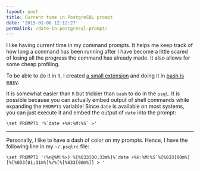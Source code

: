 ```yaml
---
layout: post
title: Current time in PostgreSQL prompt
date: '2015-01-08 12:12:27'
permalink: /date-in-postgresql-prompt/
---
```


I like having current time in my command prompts. It helps me keep track of how long a command has been running after I have become a little scared of losing all the progress the command has already made. It also allows for some cheap profiling.

To be able to do it in `R`, I created [a small extension](http://blog.musicallyut.in/current-time-in-the-r-prompt/) and doing it in [bash is easy](http://bneijt.nl/blog/post/add-a-timestamp-to-your-bash-prompt/).

It is somewhat easier than `R` but trickier than `bash` to do in the `psql`. It is possible because you can actually embed output of shell commands while expanding the `PROMPT1` variable! Since `date` is available on most systems, you can just execute it and embed the output of `date` into the prompt:


    \set PROMPT1 '%`date +%H:%M:%S` >'

----

Personally, I like to have a dash of color on my prompts. Hence, I have the following line in my `~/.psqlrc` file:

```
\set PROMPT1 '(%n@%M:%>) %[%033[00;33m%]%`date +%H:%M:%S`%[%033[00m%] [%[%033[01;31m%]%/%[%[%033[00m%]] > '
```
